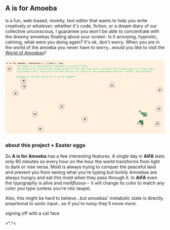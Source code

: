 ## A is for Amoeba ##

is a fun, web-based, novelty, text editor that wants to help you write creatively _or whatever_;
whether it's code, fiction, or a dream diary of our collective unconscious, I guarantee you won't
be able to concentrate with the dreamy amoebas floating about your screen. Is it annoying, hypnotic,
calming, what were you doing again? It's ok, don't worry. When you are in the world of the amoeba you never have to worry...would you like to visit the [World of Amoebas][edit]?

[![amoeba's swimming](amoeba.png)][edit]

[edit]: http://jzwood.github.io/Amoeba-Edit/

### about this project + Easter eggs ###

So **A is for Amoeba** has a few interesting features. A single day in **AiFA** lasts only 60 minutes so every hour on the hour the world transforms from light to dark or vise versa. Mold is always trying to conquer the peaceful land and prevent you from seeing what you're typing but luckily Amoebas are always hungry and eat this mold when they pass through it. In **AiFA** even the typography is alive and _mellifluous_-- it will change its color to match any color you type (unless you're into taupe).

Also, this might be hard to believe...but amoebas' metabolic state is directly proprtional to sonic input...so if you're noisy they'll move more.

signing off with a cat face

\>^.^<

